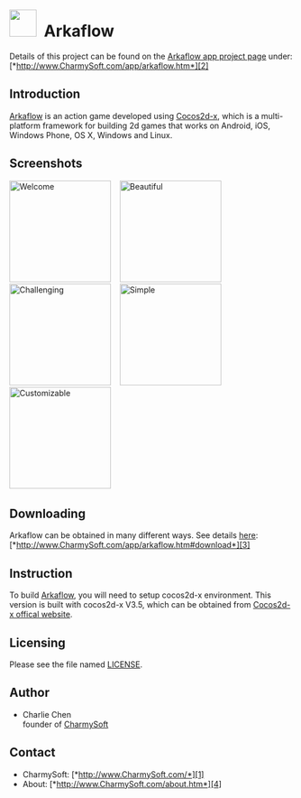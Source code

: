 <img src="http://raw.github.com/CharmySoft/arkaflow/master/Images/icon.png" width="48"/>&nbsp;&nbsp;**Arkaflow**
========================
Details of this project can be found on the [Arkaflow app project page][2] under:  
[*http://www.CharmySoft.com/app/arkaflow.htm*][2]


Introduction
------------------------
[Arkaflow][2] is an action game developed using [Cocos2d-x](http://www.cocos2d-x.org/), which is a multi-platform framework for building 2d games that works on Android, iOS, Windows Phone, OS X, Windows and Linux.


Screenshots
------------------------
<img alt="Welcome" src="http://raw.github.com/CharmySoft/arkaflow/master/Screenshots/ios/5.5/promo_screenshots_ios_1.png" width="180"/>
&nbsp;&nbsp;
<img alt="Beautiful" src="http://raw.github.com/CharmySoft/arkaflow/master/Screenshots/ios/5.5/promo_screenshots_ios_2.png" width="180"/>
&nbsp;&nbsp;
<img alt="Challenging" src="http://raw.github.com/CharmySoft/arkaflow/master/Screenshots/ios/5.5/promo_screenshots_ios_3.png" width="180"/>
&nbsp;&nbsp;
<img alt="Simple" src="http://raw.github.com/CharmySoft/arkaflow/master/Screenshots/ios/5.5/promo_screenshots_ios_4.png" width="180"/>
&nbsp;&nbsp;
<img alt="Customizable" src="http://raw.github.com/CharmySoft/arkaflow/master/Screenshots/ios/5.5/promo_screenshots_ios_5.png" width="180"/>
&nbsp;&nbsp;


Downloading
------------------------
Arkaflow can be obtained in many different ways. See details [here][3]:  
[*http://www.CharmySoft.com/app/arkaflow.htm#download*][3]


Instruction
------------------------
To build [Arkaflow][2], you will need to setup cocos2d-x environment. This version is built with cocos2d-x V3.5, which can be obtained from [Cocos2d-x offical website](http://www.cocos2d-x.org/filedown/cocos2d-x-3.5.zip).


Licensing
------------------------
Please see the file named [LICENSE](LICENSE).


Author
------------------------
* Charlie Chen  
	founder of [CharmySoft][1]


Contact
------------------------
* CharmySoft: [*http://www.CharmySoft.com/*][1]  
* About: [*http://www.CharmySoft.com/about.htm*][4]  


[1]: http://www.CharmySoft.com/ "CharmySoft"
[2]: http://www.CharmySoft.com/app/arkaflow.htm "Arkaflow"
[3]: http://www.CharmySoft.com/app/arkaflow.htm#download "Download Arkaflow"
[4]: http://www.CharmySoft.com/about.htm "About CharmySoft"